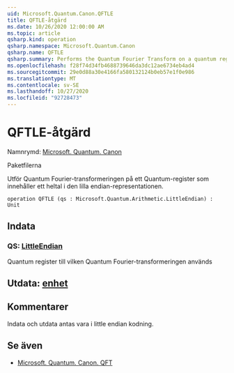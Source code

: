 ```yaml
---
uid: Microsoft.Quantum.Canon.QFTLE
title: QFTLE-åtgärd
ms.date: 10/26/2020 12:00:00 AM
ms.topic: article
qsharp.kind: operation
qsharp.namespace: Microsoft.Quantum.Canon
qsharp.name: QFTLE
qsharp.summary: Performs the Quantum Fourier Transform on a quantum register containing an integer in the little-endian representation.
ms.openlocfilehash: f28f74d34fb4688739646da3dc12ae6734eb4ad4
ms.sourcegitcommit: 29e0d88a30e4166fa580132124b0eb57e1f0e986
ms.translationtype: MT
ms.contentlocale: sv-SE
ms.lasthandoff: 10/27/2020
ms.locfileid: "92728473"
---
```

# <a name="qftle-operation"></a>QFTLE-åtgärd

Namnrymd: [Microsoft. Quantum. Canon](xref:Microsoft.Quantum.Canon)

Paketfilerna [](https://nuget.org/packages/)


Utför Quantum Fourier-transformeringen på ett Quantum-register som innehåller ett heltal i den lilla endian-representationen.

```qsharp
operation QFTLE (qs : Microsoft.Quantum.Arithmetic.LittleEndian) : Unit
```


## <a name="input"></a>Indata

### <a name="qs--littleendian"></a>QS: [LittleEndian](xref:Microsoft.Quantum.Arithmetic.LittleEndian)

Quantum register till vilken Quantum Fourier-transformeringen används



## <a name="output--unit"></a>Utdata: [enhet](xref:microsoft.quantum.lang-ref.unit)



## <a name="remarks"></a>Kommentarer

Indata och utdata antas vara i little endian kodning.

## <a name="see-also"></a>Se även

- [Microsoft. Quantum. Canon. QFT](xref:Microsoft.Quantum.Canon.QFT)